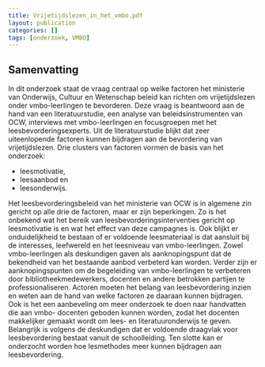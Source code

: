 ```yaml
---
title: Vrijetijdslezen_in_het_vmbo.pdf
layout: publication
categories: []
tags: [onderzoek, VMBO]
---
```

## Samenvatting
In dit onderzoek staat de vraag centraal op welke factoren het ministerie van Onderwijs, Cultuur en
Wetenschap beleid kan richten om vrijetijdslezen onder vmbo-leerlingen te bevorderen. Deze vraag is
beantwoord aan de hand van een literatuurstudie, een analyse van beleidsinstrumenten van OCW,
interviews met vmbo-leerlingen en focusgroepen met het leesbevorderingsexperts. Uit de
literatuurstudie blijkt dat zeer uiteenlopende factoren kunnen bijdragen aan de bevordering van
vrijetijdslezen.
Drie clusters van factoren vormen de basis van het onderzoek:
- leesmotivatie,
- leesaanbod en
- leesonderwijs.

Het leesbevorderingsbeleid van het ministerie van OCW is in algemene zin gericht op alle drie
de factoren, maar er zijn beperkingen. Zo is het onbekend wat het bereik van
leesbevorderingsinterventies gericht op leesmotivatie is en wat het effect van deze campagnes is. Ook
blijkt er onduidelijkheid te bestaan of er voldoende leesmateriaal is dat aansluit bij de interesses,
leefwereld en het leesniveau van vmbo-leerlingen. Zowel vmbo-leerlingen als deskundigen gaven als
aanknopingspunt dat de bekendheid van het bestaande aanbod verbeterd kan worden. Verder zijn er
aanknopingspunten om de begeleiding van vmbo-leerlingen te verbeteren door
bibliotheekmedewerkers, docenten en andere betrokken partijen te professionaliseren. Actoren moeten
het belang van leesbevordering inzien en weten aan de hand van welke factoren ze daaraan kunnen
bijdragen. Ook is het een aanbeveling om meer onderzoek te doen naar handvatten die aan vmbo-
docenten geboden kunnen worden, zodat het docenten makkelijker gemaakt wordt om lees- en
literatuuronderwijs te geven. Belangrijk is volgens de deskundigen dat er voldoende draagvlak voor
leesbevordering bestaat vanuit de schoolleiding. Ten slotte kan er onderzocht worden hoe lesmethodes
meer kunnen bijdragen aan leesbevordering.
